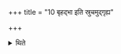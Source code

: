 +++
title = "10 बृहद्भा इति स्रुचमुद्गृह्य"

+++

<details><summary>थिते</summary>

10. With br̥had bhāḥ having lifted up the ladle, with pāhi māgne duścaritād... he steps back without allowing the two ladles touch each other.
</details>
